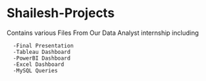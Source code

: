 # Shailesh-Projects
Contains various Files From Our Data Analyst internship including
```
  -Final Presentation
  -Tableau Dashboard
  -PowerBI Dashboard
  -Excel Dashboard
  -MySQL Queries
```

